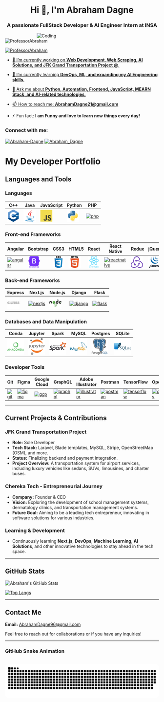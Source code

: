 ####

<h1 align="center">Hi 👋, I'm Abraham Dagne</h1>
<h3 align="center">A passionate FullStack Developer & AI Engineer Intern at INSA</h3>
<img align="right" alt="Coding" width="400" src="https://cdn.dribbble.com/users/1162077/screenshots/3848914/programmer.gif">

<p align="left"> <img src="https://komarev.com/ghpvc/?username=ProfessorAbraham&label=Profile%20views&color=0e75b6&style=flat" alt="ProfessorAbraham" /> </p>

<p align="left"> <a href="https://twitter.com/ProfessorAbraham" target="blank"><img src="https://img.shields.io/twitter/follow/ProfessorAbraham?logo=twitter&style=for-the-badge" alt="ProfessorAbraham"  </p>

- 🔭 I’m currently working on **Web Development, Web Scraping, AI Solutions, and JFK Grand Transportation Project @**.
  
- 🌱 I’m currently learning **DevOps, ML, and expanding my AI Engineering skills**.
  
- 💬 Ask me about **Python, Automation, Frontend, JavaScript, MEARN Stack, and AI-related technologies**.
  
- 📫 How to reach me: **AbrahamDagne21@gmail.com**
  
- ⚡ Fun fact: **I am Funny and love to learn new things every day!**

<h3 align="left">Connect with me:</h3>
<p align="left">
  <a href="https://www.linkedin.com/in/abraham-dagne-593b57283/" target="blank"><img align="center" src="https://raw.githubusercontent.com/rahuldkjain/github-profile-readme-generator/master/src/images/icons/Social/linked-in-alt.svg" alt="Abraham-Dagne" height="30" width="40" /></a>
  <a href="https://instagram.com/Abraham_Dagne1" target="blank"><img align="center" src="https://raw.githubusercontent.com/rahuldkjain/github-profile-readme-generator/master/src/images/icons/Social/instagram.svg" alt="Abraham_Dagne" height="30" width="40" /></a>
</p>

# My Developer Portfolio

## Languages and Tools

### Languages
 C++ | Java | JavaScript | Python | PHP |  
|----------|----------|----------|----------|----------|  
| [<img src="https://raw.githubusercontent.com/devicons/devicon/master/icons/cplusplus/cplusplus-original.svg" alt="cplusplus" width="40" height="40"/>](https://www.w3schools.com/cpp/) | [<img src="https://raw.githubusercontent.com/devicons/devicon/master/icons/java/java-original.svg" alt="java" width="40" height="40"/>](https://www.java.com) | [<img src="https://raw.githubusercontent.com/devicons/devicon/master/icons/javascript/javascript-original.svg" alt="javascript" width="40" height="40"/>](https://developer.mozilla.org/en-US/docs/Web/JavaScript) | [<img src="https://raw.githubusercontent.com/devicons/devicon/master/icons/python/python-original.svg" alt="python" width="40" height="40"/>](https://www.python.org) | [<img src="https://www.vectorlogo.zone/logos/php/php-icon.svg" alt="php" width="40" height="40"/>](https://www.php.net/) |

### Front-end Frameworks
| Angular | Bootstrap | CSS3 | HTML5 | React | React Native | Redux | jQuery | Tailwind CSS |
|----------|----------|----------|----------|----------|----------|----------|----------|----------|
| [<img src="https://angular.io/assets/images/logos/angular/angular.svg" alt="angular" width="40" height="40"/>](https://angular.io) | [<img src="https://raw.githubusercontent.com/devicons/devicon/master/icons/bootstrap/bootstrap-plain-wordmark.svg" alt="bootstrap" width="40" height="40"/>](https://getbootstrap.com) | [<img src="https://raw.githubusercontent.com/devicons/devicon/master/icons/css3/css3-original-wordmark.svg" alt="css3" width="40" height="40"/>](https://www.w3schools.com/css/) | [<img src="https://raw.githubusercontent.com/devicons/devicon/master/icons/html5/html5-original-wordmark.svg" alt="html5" width="40" height="40"/>](https://www.w3.org/html/) | [<img src="https://raw.githubusercontent.com/devicons/devicon/master/icons/react/react-original-wordmark.svg" alt="react" width="40" height="40"/>](https://reactjs.org/) | [<img src="https://reactnative.dev/img/header_logo.svg" alt="reactnative" width="40" height="40"/>](https://reactnative.dev/) | [<img src="https://raw.githubusercontent.com/devicons/devicon/master/icons/redux/redux-original.svg" alt="redux" width="40" height="40"/>](https://redux.js.org) | [<img src="https://raw.githubusercontent.com/devicons/devicon/master/icons/jquery/jquery-original-wordmark.svg" alt="jquery" width="40" height="40"/>](https://jquery.com/) | [<img src="https://www.vectorlogo.zone/logos/tailwindcss/tailwindcss-icon.svg" alt="tailwind" width="40" height="40"/>](https://tailwindcss.com/) |

### Back-end Frameworks
| Express | Next.js | Node.js | Django | Flask |
|----------|----------|----------|----------|----------|
| [<img src="https://raw.githubusercontent.com/devicons/devicon/master/icons/express/express-original-wordmark.svg" alt="express" width="40" height="40"/>](https://expressjs.com) | [<img src="https://cdn.worldvectorlogo.com/logos/nextjs-2.svg" alt="nextjs" width="40" height="40"/>](https://nextjs.org/) | [<img src="https://raw.githubusercontent.com/devicons/devicon/master/icons/nodejs/nodejs-original-wordmark.svg" alt="nodejs" width="40" height="40"/>](https://nodejs.org) | [<img src="https://skillicons.dev/icons?i=django" alt="django" />](https://www.djangoproject.com/) | [<img src="https://www.vectorlogo.zone/logos/pocoo_flask/pocoo_flask-icon.svg" alt="flask" width="40" height="40"/>](https://flask.palletsprojects.com/) |


### Databases and Data Manipulation
| Conda | Jupyter | Spark | MySQL | Postgres | SQLite |
|----------|----------|----------|----------|----------|----------|
| [<img src="https://github.com/devicons/devicon/blob/master/icons/anaconda/anaconda-original-wordmark.svg" alt="Conda" title="Conda" width="55" height="55"/>](https://anaconda.org) | [<img src="https://github.com/devicons/devicon/blob/master/icons/jupyter/jupyter-original-wordmark.svg" alt="Jupiter" title="Jupiter" width="55" height="55"/>](https://jupyter.org/) | [<img src="https://github.com/devicons/devicon/blob/master/icons/apachespark/apachespark-original-wordmark.svg" alt="Spark" title="Spark" width="55" height="55"/>](https://spark.apache.org/) | [<img src="https://github.com/devicons/devicon/blob/master/icons/mysql/mysql-original-wordmark.svg" alt="MySQL" title="MySQL" width="55" height="55"/>](https://www.mysql.com/) | [<img src="https://github.com/devicons/devicon/blob/master/icons/postgresql/postgresql-original-wordmark.svg" alt="Postgres" title="Postgres" width="55" height="55"/>](https://www.postgresql.org/) | [<img src="https://github.com/devicons/devicon/blob/master/icons/sqlite/sqlite-original-wordmark.svg" alt="SQLite" title="SQLite" width="55" height="55"/>](https://www.sqlite.org/) |

### Developer Tools
| Git | Figma | Google Cloud | GraphQL | Adobe Illustrator | Postman | TensorFlow | OpenCV |
|----------|----------|----------|----------|----------|----------|----------|----------|
| [<img src="https://www.vectorlogo.zone/logos/git-scm/git-scm-icon.svg" alt="git" width="40" height="40"/>](https://git-scm.com/) | [<img src="https://www.vectorlogo.zone/logos/figma/figma-icon.svg" alt="figma" width="40" height="40"/>](https://www.figma.com/) | [<img src="https://www.vectorlogo.zone/logos/google_cloud/google_cloud-icon.svg" alt="gcp" width="40" height="40"/>](https://cloud.google.com) | [<img src="https://www.vectorlogo.zone/logos/graphql/graphql-icon.svg" alt="graphql" width="40" height="40"/>](https://graphql.org) | [<img src="https://www.vectorlogo.zone/logos/adobe_illustrator/adobe_illustrator-icon.svg" alt="illustrator" width="40" height="40"/>](https://www.adobe.com/in/products/illustrator.html) | [<img src="https://www.vectorlogo.zone/logos/getpostman/getpostman-icon.svg" alt="postman" width="40" height="40"/>](https://www.postman.com/) | [<img src="https://www.vectorlogo.zone/logos/tensorflow/tensorflow-icon.svg" alt="tensorflow" width="40" height="40"/>](https://www.tensorflow.org/) | [<img src="https://www.vectorlogo.zone/logos/opencv/opencv-icon.svg" alt="opencv" width="40" height="40"/>](https://opencv.org/) |

---

## Current Projects & Contributions

### **JFK Grand Transportation Project**
- **Role:** Sole Developer
- **Tech Stack:** Laravel, Blade templates, MySQL, Stripe, OpenStreetMap (OSM), and more.
- **Status:** Finalizing backend and payment integration.
- **Project Overview:** A transportation system for airport services, including luxury vehicles like sedans, SUVs, limousines, and charter buses.
  
### **Chereka Tech - Entrepreneurial Journey**
- **Company:** Founder & CEO
- **Vision:** Exploring the development of school management systems, dermatology clinics, and transportation management systems.
- **Future Goal:** Aiming to be a leading tech entrepreneur, innovating in software solutions for various industries.

### **Learning & Development**
- Continuously learning **Next.js**, **DevOps**, **Machine Learning**, **AI Solutions**, and other innovative technologies to stay ahead in the tech space.

---

## GitHub Stats

![Abraham's GitHub Stats](https://github-readme-stats.vercel.app/api?username=ProfessorAbraham&show_icons=true&theme=radical)

[![Top Langs](https://github-readme-stats.vercel.app/api/top-langs/?username=ProfessorAbraham&layout=compact)](https://github.com/ProfessorAbraham/github-readme-stats)

---

## Contact Me

**Email:** [AbrahamDagne96@gmail.com](mailto:AbrahamDagne96@gmail.com)

Feel free to reach out for collaborations or if you have any inquiries!

---

### GitHub Snake Animation

<br clear="both">
<picture>
  <source 
    media="(prefers-color-scheme: dark)" 
    srcset="https://raw.githubusercontent.com/professorAbraham/professorAbraham/output/github-snake-dark.svg" 
  />
  <source 
    media="(prefers-color-scheme: light)" 
    srcset="https://raw.githubusercontent.com/professorAbraham/professorAbraham/output/github-snake.svg" 
  />
  <img 
    alt="GitHub Snake Animation" 
    src="https://raw.githubusercontent.com/professorAbraham/professorAbraham/output/github-snake.svg" 
    style="max-width: 100%; border-radius: 10px;" 
  />
</picture>

